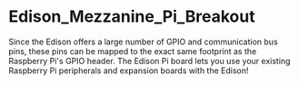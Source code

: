 Edison_Mezzanine_Pi_Breakout
============================

Since the Edison offers a large number of GPIO and communication bus pins, these pins can be mapped to the exact same footprint as the Raspberry Pi's GPIO header. The Edison Pi board lets you use your existing Raspberry Pi peripherals and expansion boards with the Edison!
